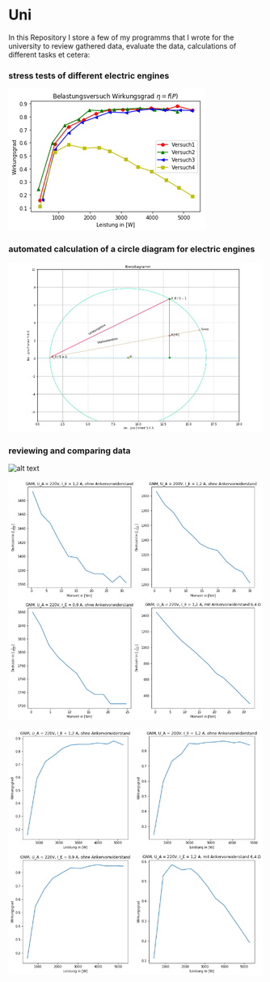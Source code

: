 # Uni
In this Repository I store a few of my programms that I wrote for the university to review gathered data, evaluate the data, calculations of different tasks et cetera:

[image1]: ./Imgs/Belastungsversuch.png 
[image2]: ./Imgs/Gleichstrommaschinen.png 
[image3]: ./Imgs/Gleichstrommaschinen1.png "circuit1"
[image4]: ./Imgs/Kreisdiagramm.png "circuit2"
[image5]: ./Imgs/Screenshot_from_2018-11-29_22-38-58.png 
[image6]: ./Imgs/placeholder_small.png "Normal Image"
[image7]: ./Imgs/placeholder_small.png "Flipped Image"



### stress tests of different electric engines
![alt text][image1]

### automated calculation of a circle diagram for electric engines
![alt text][image4]

### reviewing and comparing data
![alt text][image5]

![alt text][image2]

![alt text][image3]
